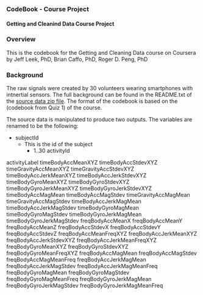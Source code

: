 ### CodeBook - Course Project
#### Getting and Cleanind Data Course Project

### Overview
This is the codebook for the Getting and Cleaning Data course on Coursera
by Jeff Leek, PhD, Brian Caffo, PhD, Roger D. Peng, PhD

### Background
The raw signals were created by 30 volunteers wearing smartphones with intnertial sensors. The full background can be found in the README.txt of the [source data zip file](https://d396qusza40orc.cloudfront.net/getdata%2Fprojectfiles%2FUCI%20HAR%20Dataset.zip). The format of the codebook is based on the (codebook from Quiz 1) of the course.

The source data is manipulated to produce two outputs. The variables are renamed to be the following:

- subjectId
  - This is the id of the subject
    - 1..30
activityId


activityLabel
timeBodyAccMeanXYZ
timeBodyAccStdevXYZ
timeGravityAccMeanXYZ
timeGravityAccStdevXYZ
timeBodyAccJerkMeanXYZ
timeBodyAccJerkStdevXYZ
timeBodyGyroMeanXYZ
timeBodyGyroStdevXYZ
timeBodyGyroJerkMeanXYZ
timeBodyGyroJerkStdevXYZ
timeBodyAccMagMean
timeBodyAccMagStdev
timeGravityAccMagMean
timeGravityAccMagStdev
timeBodyAccJerkMagMean
timeBodyAccJerkMagStdev
timeBodyGyroMagMean
timeBodyGyroMagStdev
timeBodyGyroJerkMagMean
timeBodyGyroJerkMagStdev
freqBodyAccMeanX
freqBodyAccMeanY
freqBodyAccMeanZ
freqBodyAccStdevX
freqBodyAccStdevY
freqBodyAccStdevZ
freqBodyAccMeanFreqXYZ
freqBodyAccJerkMeanXYZ
freqBodyAccJerkStdevXYZ
freqBodyAccJerkMeanFreqXYZ
freqBodyGyroMeanXYZ
freqBodyGyroStdevXYZ
freqBodyGyroMeanFreqXYZ
freqBodyAccMagMean
freqBodyAccMagStdev
freqBodyAccMagMeanFreq
freqBodyAccJerkMagMean
freqBodyAccJerkMagStdev
freqBodyAccJerkMagMeanFreq
freqBodyGyroMagMean
freqBodyGyroMagStdev
freqBodyGyroMagMeanFreq
freqBodyGyroJerkMagMean
freqBodyGyroJerkMagStdev
freqBodyGyroJerkMagMeanFreq
